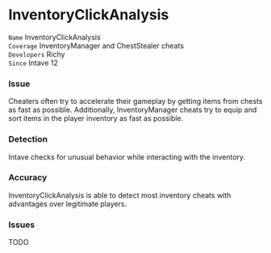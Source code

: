 # InventoryClickAnalysis

`Name` InventoryClickAnalysis<br>
`Coverage` InventoryManager and ChestStealer cheats<br>
`Developers` Richy<br>
`Since` Intave 12<br>

### Issue

Cheaters often try to accelerate their gameplay by getting items from chests as fast as possible. Additionally,
InventoryManager cheats try to equip and sort items in the player inventory as fast as possible.

### Detection

Intave checks for unusual behavior while interacting with the inventory.

### Accuracy

InventoryClickAnalysis is able to detect most inventory cheats with advantages over legitimate players.

### Issues

TODO
